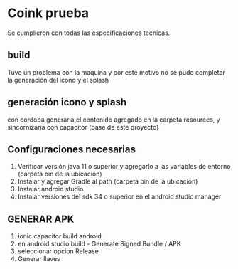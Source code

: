 
# Coink prueba

Se cumplieron con todas las especificaciones tecnicas.

## build

Tuve un problema con la maquina y por este motivo no se pudo completar la generación del icono y el splash

## generación icono y splash

con cordoba generaria el contenido agregado en la carpeta resources, y sincornizaria con capacitor (base de este proyecto)

## Configuraciones necesarias

1. Verificar versión java 11 o superior y agregarlo a las variables de entorno (carpeta bin de la ubicación)
2. Instalar y agregar Gradle al path (carpeta bin de la ubicación)
3. Instalar android studio
4. Instalar versiones del sdk 34 o superior en el android studio manager

## GENERAR APK

1. ionic capacitor build android
2. en android studio build - Generate Signed Bundle / APK
3. seleccionar opcion Release
4. Generar llaves
